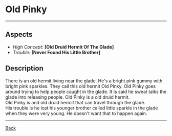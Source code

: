 # Old Pinky

---

## Aspects
 - *High Concept*: **[Old Druid Hermit Of The Glade]**
 - *Trouble*: **[Never Found His Little Brother]**

## Description
There is an old hermit living near the glade. He's a bright pink gummy with bright pink sparkles. They call this old hermit Old Pinky. Old Pinky goes around trying to help people caught in the glade. It is said he sweat talks the glade into releasing people. Old Pinky is a old druid hermit.  
Old Pinky is and old druid hermit that can travel through the glade.  
His trouble is he lost his younger brother called little sparkle in the glade when they were very young. He doesn't want that to happen again.

---
[Back](./npcs.md)